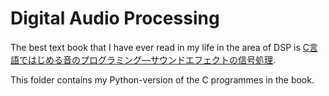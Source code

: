 # Digital Audio Processing

The best text book that I have ever read in my life in the area of DSP is [C言語ではじめる音のプログラミング―サウンドエフェクトの信号処理](https://www.ohmsha.co.jp/book/9784274206504/).

This folder contains my Python-version of the C programmes in the book.
